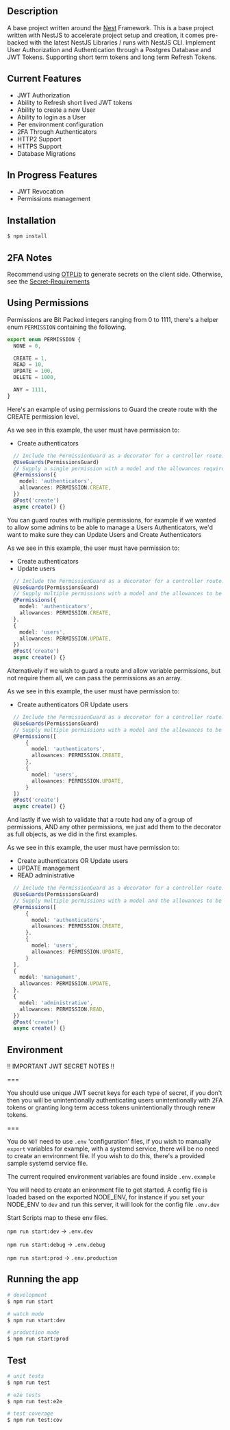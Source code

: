 ## Description

A base project written around the [Nest](https://github.com/nestjs/nest) Framework.
This is a base project written with NestJS to accelerate project setup and creation, it comes pre-backed with the latest NestJS Libraries / runs with NestJS CLI. Implement User Authorization and Authentication through a Postgres Database and JWT Tokens. Supporting short term tokens and long term Refresh Tokens.

## Current Features

- JWT Authorization
- Ability to Refresh short lived JWT tokens
- Ability to create a new User
- Ability to login as a User
- Per environment configuration
- 2FA Through Authenticators
- HTTP2 Support
- HTTPS Support
- Database Migrations

## In Progress Features

- JWT Revocation
- Permissions management

## Installation

```bash
$ npm install
```

## 2FA Notes

Recommend using [OTPLib](https://www.npmjs.com/package/otplib) to generate secrets on the client side.
Otherwise, see the [Secret-Requirements](https://www.npmjs.com/package/otplib#difference-between-authenticator-and-totp)

## Using Permissions

Permissions are Bit Packed integers ranging from 0 to 1111, there's a helper enum `PERMISSION` containing the following.

```ts
export enum PERMISSION {
  NONE = 0,

  CREATE = 1,
  READ = 10,
  UPDATE = 100,
  DELETE = 1000,

  ANY = 1111,
}
```

Here's an example of using permissions to Guard the create route with the CREATE permission level.

As we see in this example, the user must have permission to:

- Create authenticators

```ts
  // Include the PermissionGuard as a decorator for a controller route.
  @UseGuards(PermissionsGuard)
  // Supply a single permission with a model and the allowances required for the route.
  @Permissions({
    model: 'authenticators',
    allowances: PERMISSION.CREATE,
  })
  @Post('create')
  async create() {}
```

You can guard routes with multiple permissions, for example if we wanted to allow some admins to be able to manage a Users Authenticators, we'd want to make sure they can Update Users and Create Authenticators

As we see in this example, the user must have permission to:

- Create authenticators
- Update users

```ts
  // Include the PermissionGuard as a decorator for a controller route.
  @UseGuards(PermissionsGuard)
  // Supply multiple permissions with a model and the allowances to be AND'd together and required for the route.
  @Permissions({
    model: 'authenticators',
    allowances: PERMISSION.CREATE,
  },
  {
    model: 'users',
    allowances: PERMISSION.UPDATE,
  })
  @Post('create')
  async create() {}
```

Alternatively if we wish to guard a route and allow variable permissions, but not require them all, we can pass the permissions as an array.

As we see in this example, the user must have permission to:

- Create authenticators OR Update users

```ts
  // Include the PermissionGuard as a decorator for a controller route.
  @UseGuards(PermissionsGuard)
  // Supply multiple permissions with a model and the allowances to be OR'd together and required for the route.
  @Permissions([
      {
        model: 'authenticators',
        allowances: PERMISSION.CREATE,
      },
      {
        model: 'users',
        allowances: PERMISSION.UPDATE,
      }
  ])
  @Post('create')
  async create() {}
```

And lastly if we wish to validate that a route had any of a group of permissions, AND any other permissions, we just add them to the decorator as full objects, as we did in the first examples.

As we see in this example, the user must have permission to:

- Create authenticators OR Update users
- UPDATE management
- READ administrative

```ts
  // Include the PermissionGuard as a decorator for a controller route.
  @UseGuards(PermissionsGuard)
  // Supply multiple permissions with a model and the allowances to be OR'd together and a set of permissions that're AND'd with those, to be required for the route.
  @Permissions([
      {
        model: 'authenticators',
        allowances: PERMISSION.CREATE,
      },
      {
        model: 'users',
        allowances: PERMISSION.UPDATE,
      }
  ],
  {
    model: 'management',
    allowances: PERMISSION.UPDATE,
  },
  {
    model: 'administrative',
    allowances: PERMISSION.READ,
  })
  @Post('create')
  async create() {}
```

## Environment

!! IMPORTANT JWT SECRET NOTES !!

===

You should use unique JWT secret keys for each type of secret, if you don't then you will be unintentionally authenticating users unintentionally with 2FA tokens or granting long term access tokens unintentionally through renew tokens.

===

You do `NOT` need to use `.env` 'configuration' files, if you wish to manually `export` variables for example, with a systemd service, there will be no need to create an environment file. If you wish to do this, there's a provided sample systemd service file.

The current required environment variables are found inside `.env.example`

You will need to create an enironment file to get started.
A config file is loaded based on the exported NODE_ENV, for instance
if you set your NODE_ENV to `dev` and run this server,
it will look for the config file `.env.dev`

Start Scripts map to these env files.

`npm run start:dev` -> `.env.dev`

`npm run start:debug` -> `.env.debug`

`npm run start:prod` -> `.env.production`

## Running the app

```bash
# development
$ npm run start

# watch mode
$ npm run start:dev

# production mode
$ npm run start:prod
```

## Test

```bash
# unit tests
$ npm run test

# e2e tests
$ npm run test:e2e

# test coverage
$ npm run test:cov
```
